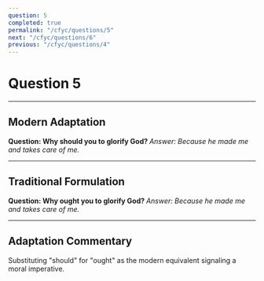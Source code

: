 ```yaml
---
question: 5
completed: true
permalink: "/cfyc/questions/5"
next: "/cfyc/questions/6"
previous: "/cfyc/questions/4"
---
```

# Question 5
---
## Modern Adaptation
<strong>
    Question: Why should you to glorify God?
</strong>

<em>
    Answer: Because he made me and takes care of me.
</em>

---
## Traditional Formulation
<strong>
    Question: Why ought you to glorify God?
</strong>

<em>
    Answer: Because he made me and takes care of me.
</em>

---
## Adaptation Commentary
Substituting "should" for "ought" as the modern equivalent signaling a moral imperative.
